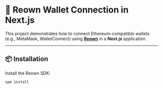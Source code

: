 # 🔐 Reown Wallet Connection in Next.js

This project demonstrates how to connect Ethereum-compatible wallets (e.g., MetaMask, WalletConnect) using **[Reown](https://reown.io)** in a **Next.js** application.

---

## 📦 Installation

Install the Reown SDK:

```bash
npm install 
